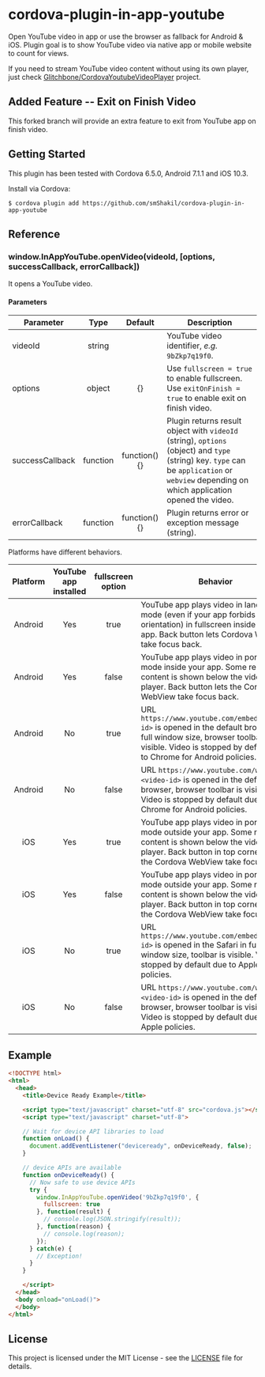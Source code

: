 # cordova-plugin-in-app-youtube

Open YouTube video in app or use the browser as fallback for Android & iOS. Plugin goal is to show YouTube video via native app or mobile website to count for views.

If you need to stream YouTube video content without using its own player, just check [Glitchbone/CordovaYoutubeVideoPlayer](https://github.com/Glitchbone/CordovaYoutubeVideoPlayer) project.

## Added Feature -- Exit on Finish Video

This forked branch will provide an extra feature to exit from YouTube app on finish video.

## Getting Started

This plugin has been tested with Cordova 6.5.0, Android 7.1.1 and iOS 10.3.

Install via Cordova:

```
$ cordova plugin add https://github.com/smShakil/cordova-plugin-in-app-youtube
```

## Reference

### window.InAppYouTube.openVideo(videoId, [options, successCallback, errorCallback])

It opens a YouTube video.

#### Parameters

|Parameter|Type|Default|Description|
|-|:-:|:-:|-|
|videoId|string||YouTube video identifier, _e.g._ `9bZkp7q19f0`.|
|options|object|{}|Use `fullscreen = true` to enable fullscreen. Use `exitOnFinish = true` to enable exit on finish video.|
|successCallback|function|function() {}|Plugin returns result object with `videoId` (string), `options` (object) and `type` (string) key. `type` can be `application` or `webview` depending on which application opened the video.|
|errorCallback|function|function() {}|Plugin returns error or exception message (string).|

Platforms have different behaviors.

|Platform|YouTube app installed|fullscreen option|Behavior|
|:-:|:-:|:-:|-|
|Android|Yes|true|YouTube app plays video in landscape mode (even if your app forbids this orientation) in fullscreen inside your app. Back button lets Cordova WebView take focus back.|
|Android|Yes|false|YouTube app plays video in portrait mode inside your app. Some related content is shown below the video player. Back button lets the Cordova WebView take focus back.|
|Android|No|true|URL `https://www.youtube.com/embed/<video-id>` is opened in the default browser in full window size, browser toolbar is visible. Video is stopped by default due to Chrome for Android policies.|
|Android|No|false|URL `https://www.youtube.com/watch?v=<video-id>` is opened in the default browser, browser toolbar is visible. Video is stopped by default due to Chrome for Android policies.|
|iOS|Yes|true|YouTube app plays video in portrait mode outside your app. Some related content is shown below the video player. Back button in top corner lets the Cordova WebView take focus back.|
|iOS|Yes|false|YouTube app plays video in portrait mode outside your app. Some related content is shown below the video player. Back button in top corner lets the Cordova WebView take focus back.|
|iOS|No|true|URL `https://www.youtube.com/embed/<video-id>` is opened in the Safari in full window size, toolbar is visible. Video is stopped by default due to Apple policies.|
|iOS|No|false|URL `https://www.youtube.com/watch?v=<video-id>` is opened in the default browser, browser toolbar is visible. Video is stopped by default due to Apple policies.|

## Example

```html
<!DOCTYPE html>
<html>
  <head>
    <title>Device Ready Example</title>

    <script type="text/javascript" charset="utf-8" src="cordova.js"></script>
    <script type="text/javascript" charset="utf-8">

    // Wait for device API libraries to load
    function onLoad() {
      document.addEventListener("deviceready", onDeviceReady, false);
    }

    // device APIs are available
    function onDeviceReady() {
      // Now safe to use device APIs
      try {
        window.InAppYouTube.openVideo('9bZkp7q19f0', {
          fullscreen: true
        }, function(result) {
          // console.log(JSON.stringify(result));
        }, function(reason) {
          // console.log(reason);
        });
      } catch(e) {
        // Exception!
      }
    }

    </script>
  </head>
  <body onload="onLoad()">
  </body>
</html>
```

## License

This project is licensed under the MIT License - see the [LICENSE](LICENSE) file for details.
